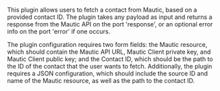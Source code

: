 This plugin allows users to fetch a contact from Mautic, based on a provided contact ID. The plugin takes any payload as input and returns a response from the Mautic API on the port 'response', or an optional error info on the port 'error' if one occurs.

The plugin configuration requires two form fields: the Mautic resource, which should contain the Mautic API URL, Mautic Client private key, and Mautic Client public key; and the Contact ID, which should be the path to the ID of the contact that the user wants to fetch. Additionally, the plugin requires a JSON configuration, which should include the source ID and name of the Mautic resource, as well as the path to the contact ID.